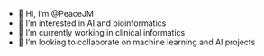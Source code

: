 - 👋 Hi, I’m @PeaceJM
- 👀 I’m interested in AI and bioinformatics 
- 🌱 I’m currently working in clinical informatics 
- 💞️ I’m looking to collaborate on machine learning and AI projects

<!---
PeaceJM/PeaceJM is a ✨ special ✨ repository because its `README.md` (this file) appears on your GitHub profile.
You can click the Preview link to take a look at your changes.
--->

